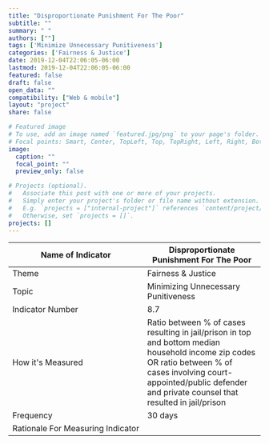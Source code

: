 ```yaml
---
title: "Disproportionate Punishment For The Poor"
subtitle: ""
summary: " "
authors: [""]
tags: ['Minimize Unnecessary Punitiveness']
categories: ['Fairness & Justice']
date: 2019-12-04T22:06:05-06:00
lastmod: 2019-12-04T22:06:05-06:00
featured: false
draft: false
open_data: ""
compatibility: ["Web & mobile"]
layout: "project"
share: false

# Featured image
# To use, add an image named `featured.jpg/png` to your page's folder.
# Focal points: Smart, Center, TopLeft, Top, TopRight, Left, Right, BottomLeft, Bottom, BottomRight.
image:
  caption: ""
  focal_point: ""
  preview_only: false

# Projects (optional).
#   Associate this post with one or more of your projects.
#   Simply enter your project's folder or file name without extension.
#   E.g. `projects = ["internal-project"]` references `content/project/deep-learning/index.md`.
#   Otherwise, set `projects = []`.
projects: []
---
```


| Name of Indicator                 | Disproportionate Punishment For The Poor                                                                                                                                                                                      |
|-----------------------------------|-------------------------------------------------------------------------------------------------------------------------------------------------------------------------------------------------------------------------------|
| Theme                             | Fairness & Justice                                                                                                                                                                                                            |
| Topic                             | Minimizing Unnecessary Punitiveness                                                                                                                                                                                           |
| Indicator Number                  | 8\.7                                                                                                                                                                                                                          |
| How it's Measured                 | Ratio between % of cases resulting in jail/prison in top and bottom median household income zip codes OR ratio between % of cases involving court\-appointed/public defender and private counsel that resulted in jail/prison |
| Frequency                         | 30 days                                                                                                                                                                                                                       |
| Rationale For Measuring Indicator |                                                                                                                                                                                                                               |
